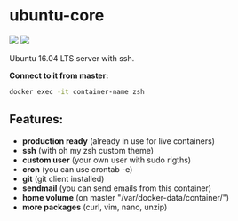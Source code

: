 # ubuntu-core

[![](https://images.microbadger.com/badges/version/primehost/ubuntu-core.svg)](https://microbadger.com/images/primehost/ubuntu-core "Get your own version badge on microbadger.com")     [![](https://images.microbadger.com/badges/image/primehost/ubuntu-core.svg)](https://microbadger.com/images/primehost/ubuntu-core "Get your own image badge on microbadger.com")


Ubuntu 16.04 LTS server with ssh.

**Connect to it from master:**
```bash
docker exec -it container-name zsh
```



## Features:
- **production ready** (already in use for live containers)
- **ssh** (with oh my zsh custom theme)
- **custom user** (your own user with sudo rigths)
- **cron** (you can use crontab -e)
- **git** (git client installed)
- **sendmail** (you can send emails from this container)
- **home volume** (on master "/var/docker-data/container/")
- **more packages** (curl, vim, nano, unzip)

